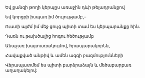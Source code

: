 Եվ քանզի թողի կերպըս առաջին դևի թելադրանքով


Եվ կորցրի իսպառ իմ ծուլությամբ,–


Ուստի այժմ իմ մեջ ցույց պիտի տամ ես կերպարանքը հին.


Դառն ու թախծալից հոգու հեծությամբ


Անաչառ խայտառակումով, հրապարակորեն,


Հավաքված անթիվ և ամեն ազգի բազմությունների


Վերապատմեմ ես պիտի բարձրաձայն և մեծաբարբառ աղաղակելով:
